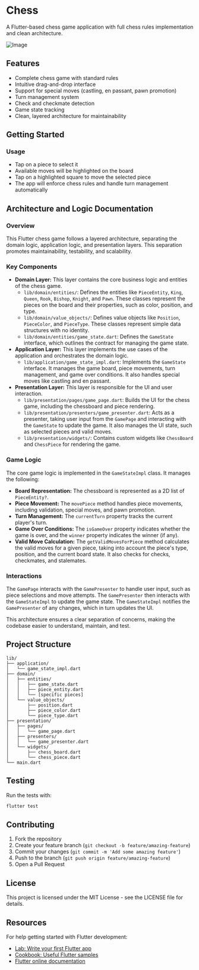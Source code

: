 # Chess

A Flutter-based chess game application with full chess rules implementation and clean architecture.

![Image](https://github.com/user-attachments/assets/44a7bf12-c1e5-4d0e-8aaf-4d1273f1828b) <!-- Replace with actual screenshot when available -->

## Features

- Complete chess game with standard rules
- Intuitive drag-and-drop interface
- Support for special moves (castling, en passant, pawn promotion)
- Turn management system
- Check and checkmate detection
- Game state tracking
- Clean, layered architecture for maintainability

## Getting Started

### Usage

- Tap on a piece to select it
- Available moves will be highlighted on the board
- Tap on a highlighted square to move the selected piece
- The app will enforce chess rules and handle turn management automatically

## Architecture and Logic Documentation

### Overview

This Flutter chess game follows a layered architecture, separating the domain logic, application logic, and presentation layers. This separation promotes maintainability, testability, and scalability.

### Key Components

- **Domain Layer:** This layer contains the core business logic and entities of the chess game.
  - `lib/domain/entities/`: Defines the entities like `PieceEntity`, `King`, `Queen`, `Rook`, `Bishop`, `Knight`, and `Pawn`. These classes represent the pieces on the board and their properties, such as color, position, and type.
  - `lib/domain/value_objects/`: Defines value objects like `Position`, `PieceColor`, and `PieceType`. These classes represent simple data structures with no identity.
  - `lib/domain/entities/game_state.dart`: Defines the `GameState` interface, which outlines the contract for managing the game state.
- **Application Layer:** This layer implements the use cases of the application and orchestrates the domain logic.
  - `lib/application/game_state_impl.dart`: Implements the `GameState` interface. It manages the game board, piece movements, turn management, and game over conditions. It also handles special moves like castling and en passant.
- **Presentation Layer:** This layer is responsible for the UI and user interaction.
  - `lib/presentation/pages/game_page.dart`: Builds the UI for the chess game, including the chessboard and piece rendering.
  - `lib/presentation/presenters/game_presenter.dart`: Acts as a presenter, taking user input from the `GamePage` and interacting with the `GameState` to update the game. It also manages the UI state, such as selected pieces and valid moves.
  - `lib/presentation/widgets/`: Contains custom widgets like `ChessBoard` and `ChessPiece` for rendering the game.

### Game Logic

The core game logic is implemented in the `GameStateImpl` class. It manages the following:

- **Board Representation:** The chessboard is represented as a 2D list of `PieceEntity?`.
- **Piece Movement:** The `movePiece` method handles piece movements, including validation, special moves, and pawn promotion.
- **Turn Management:** The `currentTurn` property tracks the current player's turn.
- **Game Over Conditions:** The `isGameOver` property indicates whether the game is over, and the `winner` property indicates the winner (if any).
- **Valid Move Calculation:** The `getValidMovesForPiece` method calculates the valid moves for a given piece, taking into account the piece's type, position, and the current board state. It also checks for checks, checkmates, and stalemates.

### Interactions

The `GamePage` interacts with the `GamePresenter` to handle user input, such as piece selections and move attempts. The `GamePresenter` then interacts with the `GameStateImpl` to update the game state. The `GameStateImpl` notifies the `GamePresenter` of any changes, which in turn updates the UI.

This architecture ensures a clear separation of concerns, making the codebase easier to understand, maintain, and test.

## Project Structure

```
lib/
├── application/
│   └── game_state_impl.dart
├── domain/
│   ├── entities/
│   │   ├── game_state.dart
│   │   ├── piece_entity.dart
│   │   └── [specific pieces]
│   └── value_objects/
│       ├── position.dart
│       ├── piece_color.dart
│       └── piece_type.dart
├── presentation/
│   ├── pages/
│   │   └── game_page.dart
│   ├── presenters/
│   │   └── game_presenter.dart
│   └── widgets/
│       ├── chess_board.dart
│       └── chess_piece.dart
└── main.dart
```

## Testing

Run the tests with:

```bash
flutter test
```

## Contributing

1. Fork the repository
2. Create your feature branch (`git checkout -b feature/amazing-feature`)
3. Commit your changes (`git commit -m 'Add some amazing feature'`)
4. Push to the branch (`git push origin feature/amazing-feature`)
5. Open a Pull Request

## License

This project is licensed under the MIT License - see the LICENSE file for details.

## Resources

For help getting started with Flutter development:

- [Lab: Write your first Flutter app](https://docs.flutter.dev/get-started/codelab)
- [Cookbook: Useful Flutter samples](https://docs.flutter.dev/cookbook)
- [Flutter online documentation](https://docs.flutter.dev/)
